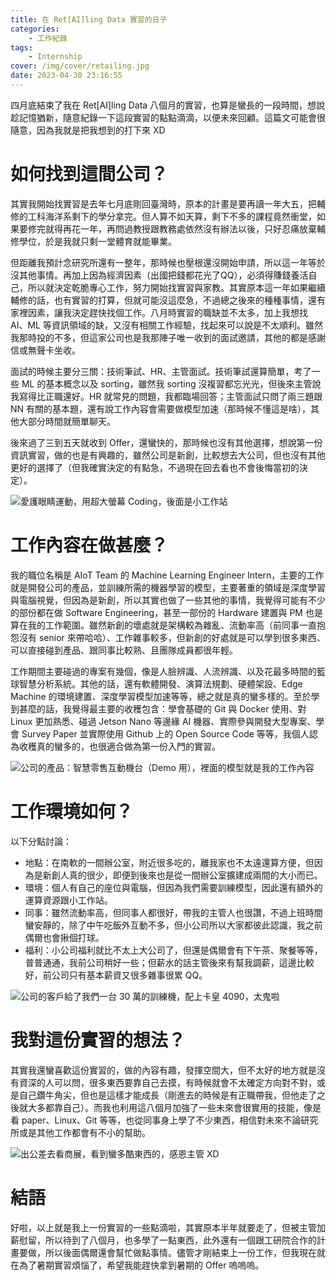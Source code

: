 ```yaml
---
title: 在 Ret[AI]ling Data 實習的日子
categories:
    - 工作紀錄
tags:
    - Internship
cover: /img/cover/retailing.jpg
date: 2023-04-30 23:16:55
---
```


四月底結束了我在 Ret[AI]ling Data 八個月的實習，也算是蠻長的一段時間，想說趁記憶猶新，隨意紀錄一下這段實習的點點滴滴，以便未來回顧。這篇文可能會很隨意，因為我就是把我想到的打下來 XD

# 如何找到這間公司？
其實我開始找實習是去年七月底剛回臺灣時，原本的計畫是要再讀一年大五，把輔修的工科海洋系剩下的學分拿完。但人算不如天算，剩下不多的課程竟然衝堂，如果要修完就得再花一年，再問過教授跟教務處依然沒有辦法以後，只好忍痛放棄輔修學位，於是我就只剩一堂體育就能畢業。

但距離我預計念研究所還有一整年，那時候也壓根還沒開始申請，所以這一年等於沒其他事情。再加上因為經濟因素（出國把錢都花光了QQ），必須得賺錢養活自己，所以就決定乾脆專心工作，努力開始找實習與家教。其實原本這一年如果繼續輔修的話，也有實習的打算，但就可能沒這麼急，不過總之後來的種種事情，還有家裡因素，讓我決定趕快找個工作。八月時實習的職缺並不太多，加上我想找 AI、ML 等資訊領域的缺，又沒有相關工作經驗，找起來可以說是不太順利。雖然我那時投的不多，但這家公司也是我那陣子唯一收到的面試邀請，其他的都是感謝信或無聲卡坐收。

面試的時候主要分三關：技術筆試、HR、主管面試。技術筆試還算簡單，考了一些 ML 的基本概念以及 sorting，雖然我 sorting 沒複習都忘光光，但後來主管說我寫得比正職還好。HR 就常見的問題，我都臨場回答；主管面試只問了兩三題跟 NN 有關的基本題，還有說工作內容會需要做模型加速（那時候不懂這是啥），其他大部分時間就簡單聊天。

後來過了三到五天就收到 Offer，還蠻快的，那時候也沒有其他選擇，想說第一份資訊實習，做的也是有興趣的，雖然公司是新創，比較想去大公司，但也沒有其他更好的選擇了（但我確實決定的有點急，不過現在回去看也不會後悔當初的決定）。

![愛護眼睛運動，用超大螢幕 Coding，後面是小工作站](img/post/2023_04/bigcode.jpg)

# 工作內容在做甚麼？
我的職位名稱是 AIoT Team 的 Machine Learning Engineer Intern，主要的工作就是開發公司的產品，並訓練所需的機器學習的模型，主要著重的領域是深度學習與電腦視覺，但因為是新創，所以其實也做了一些其他的事情，我覺得可能有不少的部份都在做 Software Engineering，甚至一部份的 Hardware 建置與 PM 也是算在我的工作範圍。雖然新創的壞處就是架構較為雜亂、流動率高（前同事一直抱怨沒有 senior 來帶哈哈）、工作雜事較多，但新創的好處就是可以學到很多東西、可以直接碰到產品、跟同事比較熟、且團隊成員都很年輕。

工作期間主要碰過的專案有幾個，像是人臉辨識、人流辨識、以及花最多時間的籃球智慧分析系統。其他的話，還有軟體開發、演算法規劃、硬體架設、Edge Machine 的環境建置、深度學習模型加速等等，總之就是真的蠻多樣的。至於學到甚麼的話，我覺得最主要的收穫包含：學會基礎的 Git 與 Docker 使用、對 Linux 更加熟悉、碰過 Jetson Nano 等邊緣 AI 機器、實際參與開發大型專案、學會 Survey Paper 並實際使用 Github 上的 Open Source Code 等等，我個人認為收穫真的蠻多的，也很適合做為第一份入門的實習。

![公司的產品：智慧零售互動機台（Demo 用），裡面的模型就是我的工作內容](img/post/2023_04/farbar.jpg)


# 工作環境如何？
以下分點討論：
 - 地點：在南軟的一間辦公室，附近很多吃的，離我家也不太遠還算方便，但因為是新創人真的很少，即便到後來也是從一間辦公室擴建成兩間的大小而已。
 - 環境：個人有自己的座位與電腦，但因為我們需要訓練模型，因此還有額外的運算資源跟小工作站。
 - 同事：雖然流動率高，但同事人都很好，帶我的主管人也很讚，不過上班時間蠻安靜的，除了中午吃飯外互動不多，但小公司所以大家都彼此認識，我之前偶爾也會揪個打球。
 - 福利：小公司福利就比不太上大公司了，但還是偶爾會有下午茶、聚餐等等，普普通通，我前公司稍好一些；但薪水的話主管後來有幫我調薪，這邊比較好，前公司只有基本薪資又很多雜事很累 QQ。

 ![公司的客戶給了我們一台 30 萬的訓練機，配上卡皇 4090，太鬼啦](img/post/2023_04/4090.jpg)

# 我對這份實習的想法？
其實我還蠻喜歡這份實習的，做的內容有趣，發揮空間大，但不太好的地方就是沒有資深的人可以問，很多東西要靠自己去摸，有時候就會不太確定方向對不對，或是自己鑽牛角尖，但也是這樣才能成長（剛進去的時候是有正職帶我，但他走了之後就大多都靠自己）。而我也利用這八個月加強了一些未來會很實用的技能，像是看 paper、Linux、Git 等等，也從同事身上學了不少東西，相信對未來不論研究所或是其他工作都會有不小的幫助。

![出公差去看商展，看到蠻多酷東西的，感恩主管 XD](img/post/2023_04/exhibition.jpg)

# 結語
好啦，以上就是我上一份實習的一些點滴啦，其實原本半年就要走了，但被主管加薪慰留，所以待到了八個月，也多學了一點東西，此外還有一個跟工研院合作的計畫要做，所以後面偶爾還會幫忙做點事情。儘管才剛結束上一份工作，但我現在就在為了暑期實習煩惱了，希望我能趕快拿到暑期的 Offer 嗚嗚嗚。